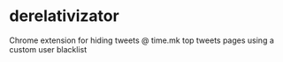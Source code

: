# derelativizator
Chrome extension for hiding tweets @ time.mk top tweets pages using a custom user blacklist
